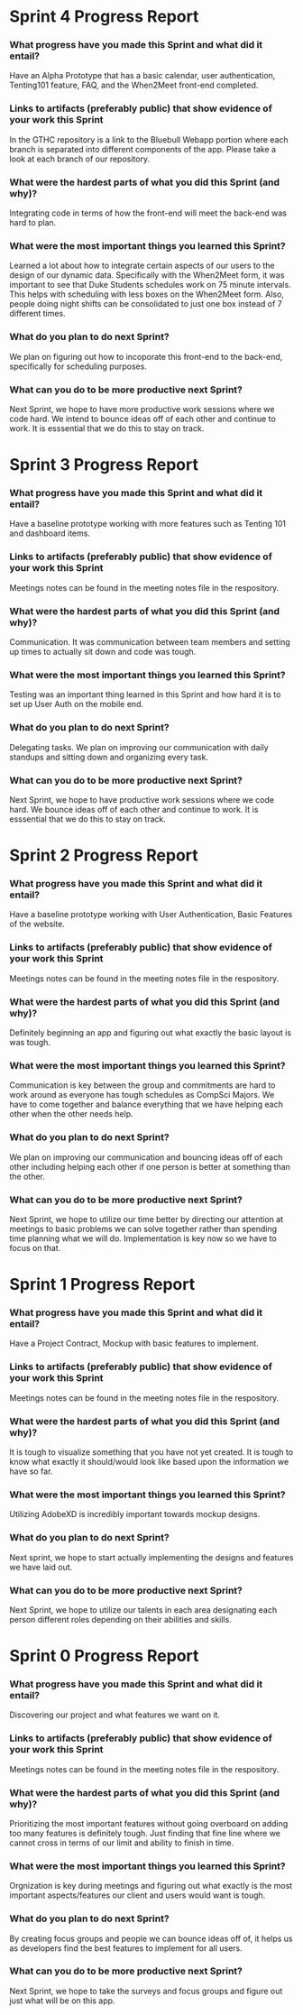 Sprint 4 Progress Report
===================

### What progress have you made this Sprint and what did it entail?
Have an Alpha Prototype that has a basic calendar, user authentication, Tenting101 feature, FAQ, and the When2Meet front-end completed. 

### Links to artifacts (preferably public) that show evidence of your work this Sprint
In the GTHC repository is a link to the Bluebull Webapp portion where each branch is separated into different components of the app. Please take a look at each branch of our repository. 

### What were the hardest parts of what you did this Sprint (and why)?
Integrating code in terms of how the front-end will meet the back-end was hard to plan. 

### What were the most important things you learned this Sprint?
Learned a lot about how to integrate certain aspects of our users to the design of our dynamic data. Specifically with the When2Meet form, it was important to see that Duke Students schedules work on 75 minute intervals. This helps with scheduling with less boxes on the When2Meet form. Also, people doing night shifts can be consolidated to just one box instead of 7 different times.  

### What do you plan to do next Sprint?
We plan on figuring out how to incoporate this front-end to the back-end, specifically for scheduling purposes. 

### What can you do to be more productive next Sprint?
Next Sprint, we hope to have more productive work sessions where we code hard. We intend to bounce ideas off of each other and continue to work. It is esssential that we do this to stay on track. 

Sprint 3 Progress Report
===================

### What progress have you made this Sprint and what did it entail?
Have a baseline prototype working with more features such as Tenting 101 and dashboard items. 

### Links to artifacts (preferably public) that show evidence of your work this Sprint
Meetings notes can be found in the meeting notes file in the respository. 

### What were the hardest parts of what you did this Sprint (and why)?
Communication. It was communication between team members and setting up times to actually sit down and code was tough. 

### What were the most important things you learned this Sprint?
Testing was an important thing learned in this Sprint and how hard it is to set up User Auth on the mobile end. 

### What do you plan to do next Sprint?
Delegating tasks. We plan on improving our communication with daily standups and sitting down and organizing every task. 

### What can you do to be more productive next Sprint?
Next Sprint, we hope to have productive work sessions where we code hard. We bounce ideas off of each other and continue to work. It is esssential that we do this to stay on track. 


Sprint 2 Progress Report
===================

### What progress have you made this Sprint and what did it entail?
Have a baseline prototype working with User Authentication, Basic Features of the website. 

### Links to artifacts (preferably public) that show evidence of your work this Sprint
Meetings notes can be found in the meeting notes file in the respository. 


### What were the hardest parts of what you did this Sprint (and why)?
Definitely beginning an app and figuring out what exactly the basic layout is was tough. 

### What were the most important things you learned this Sprint?
Communication is key between the group and commitments are hard to work around as everyone has 
tough schedules as CompSci Majors. We have to come together and balance everything that we have
helping each other when the other needs help. 

### What do you plan to do next Sprint?
We plan on improving our communication and bouncing ideas off of each other including helping 
each other if one person is better at something than the other. 

### What can you do to be more productive next Sprint?
Next Sprint, we hope to utilize our time better by directing our attention at meetings to basic
problems we can solve together rather than spending time planning what we will do. Implementation
is key now so we have to focus on that. 

Sprint 1 Progress Report
===================

### What progress have you made this Sprint and what did it entail?
Have a Project Contract, Mockup with basic features to implement.  

### Links to artifacts (preferably public) that show evidence of your work this Sprint
Meetings notes can be found in the meeting notes file in the respository. 

### What were the hardest parts of what you did this Sprint (and why)?
It is tough to visualize something that you have not yet created. It is tough to know
what exactly it should/would look like based upon the information we have so far. 

### What were the most important things you learned this Sprint?
Utilizing AdobeXD is incredibly important towards mockup designs.

### What do you plan to do next Sprint?
Next sprint, we hope to start actually implementing the designs and features we have
laid out. 

### What can you do to be more productive next Sprint?
Next Sprint, we hope to utilize our talents in each area designating each person different 
roles depending on their abilities and skills. 

Sprint 0 Progress Report
===================

### What progress have you made this Sprint and what did it entail?
Discovering our project and what features we want on it. 

### Links to artifacts (preferably public) that show evidence of your work this Sprint
Meetings notes can be found in the meeting notes file in the respository. 

### What were the hardest parts of what you did this Sprint (and why)?
Prioritizing the most important features without going overboard on adding too many features is definitely 
tough. Just finding that fine line where we cannot cross in terms of our limit and ability to finish in time. 

### What were the most important things you learned this Sprint?
Orgnization is key during meetings and figuring out what exactly is the most important aspects/features 
our client and users would want is tough. 

### What do you plan to do next Sprint?
By creating focus groups and people we can bounce ideas off of, it helps us as developers find the best 
features to implement for all users. 

### What can you do to be more productive next Sprint?
Next Sprint, we hope to take the surveys and focus groups and figure out just what will be on this app. 
